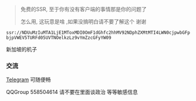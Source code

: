 > 免费的SSR, 至于你有没有客户端的事情那是你的问题了
>
> 怎么用, 这玩意是啥 ,如果没搞明白请不要了解这个 谢谢

```ssr://NDUuMzIuMTA1LjE1MToxMDI0OmF1dGhfc2hhMV92NDphZXMtMTI4LWN0cjpwbGFpbjpVWEV5TURFd05UVTNOelkzLz9vYmZzcGFyYW09```

新加坡的机子

### 交流

[Telegram](https://t.me/good_idea_coder) 可随便畅

QQGroup 558504614 请不要在里面谈政治 等等敏感信息


